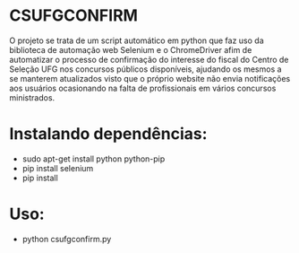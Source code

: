 # CSUFGCONFIRM

O projeto se trata de um script automático em python que faz uso da biblioteca de automação web Selenium e o ChromeDriver afim de automatizar o processo de confirmação do interesse do fiscal do Centro de Seleção UFG nos concursos públicos disponíveis, ajudando os mesmos a se manterem atualizados visto que o próprio website não envia notificações aos usuários ocasionando na falta de profissionais em vários concursos ministrados. 

# Instalando dependências:
- sudo apt-get install python python-pip
- pip install selenium
- pip install

# Uso:
- python csufgconfirm.py
